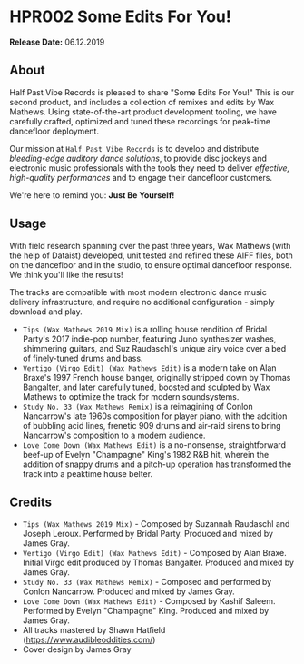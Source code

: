 # HPR002 Some Edits For You!

**Release Date:** 06.12.2019

## About
Half Past Vibe Records is pleased to share "Some Edits For You!"
This is our second product, and includes a collection of remixes and edits by Wax Mathews. Using state-of-the-art product development tooling, we have carefully crafted, optimized and tuned these recordings for peak-time dancefloor deployment.

Our mission at `Half Past Vibe Records` is to develop and distribute *bleeding-edge auditory dance solutions*, to provide disc jockeys and electronic music professionals with the tools they need to deliver *effective, high-quality performances* and to engage their dancefloor customers.

We're here to remind you: **Just Be Yourself!**

## Usage
With field research spanning over the past three years, Wax Mathews (with the help of Dataist) developed, unit tested and refined these AIFF files, both on the dancefloor and in the studio, to ensure optimal dancefloor response. We think you'll like the results!

The tracks are compatible with most modern electronic dance music delivery infrastructure, and require no additional configuration - simply download and play.

* `Tips (Wax Mathews 2019 Mix)` is a rolling house rendition of Bridal Party's 2017 indie-pop number, featuring Juno synthesizer washes, shimmering guitars, and Suz Raudaschl's unique airy voice over a bed of finely-tuned drums and bass.
* `Vertigo (Virgo Edit) (Wax Mathews Edit)` is a modern take on Alan Braxe's 1997 French house banger, originally stripped down by Thomas Bangalter, and later carefully tuned, boosted and sculpted by Wax Mathews to optimize the track for modern soundsystems.
* `Study No. 33 (Wax Mathews Remix)` is a reimagining of Conlon Nancarrow's late 1960s composition for player piano, with the addition of bubbling acid lines, frenetic 909 drums and air-raid sirens to bring Nancarrow's composition to a modern audience.
* `Love Come Down (Wax Mathews Edit)` is a no-nonsense, straightforward beef-up of Evelyn "Champagne" King's 1982 R&B hit, wherein the addition of snappy drums and a pitch-up operation has transformed the track into a peaktime house belter.

## Credits
* `Tips (Wax Mathews 2019 Mix)` - Composed by Suzannah Raudaschl and Joseph Leroux. Performed by Bridal Party. Produced and mixed by James Gray.
* `Vertigo (Virgo Edit) (Wax Mathews Edit)` - Composed by Alan Braxe. Initial Virgo edit produced by Thomas Bangalter. Produced and mixed by James Gray.
* `Study No. 33 (Wax Mathews Remix)` - Composed and performed by Conlon Nancarrow. Produced and mixed by James Gray.
* `Love Come Down (Wax Mathews Edit)` - Composed by Kashif Saleem. Performed by Evelyn "Champagne" King. Produced and mixed by James Gray.
* All tracks mastered by Shawn Hatfield (https://www.audibleoddities.com/)
* Cover design by James Gray
